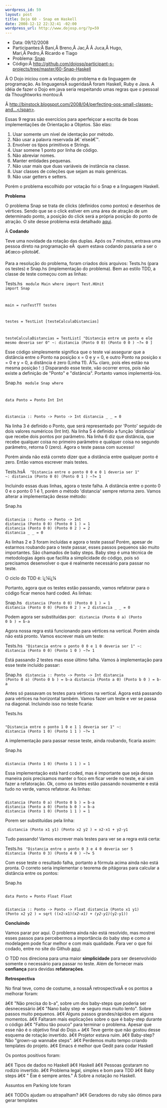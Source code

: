 ```yaml
--- 
wordpress_id: 59
layout: post
title: Dojo 60 - Snap em Haskell
date: 2008-12-12 22:32:41 -02:00
wordpress_url: http://www.dojosp.org/?p=59
---
```

<ul>
	<li>Data: 09/12/2008</li>
	<li>Participantes:Â Bani,Â Breno,Â Jac,Â Â Juca,Â Hugo, Mari,Â Pedro,Â Ricardo e Tiago</li>
	<li>Problema: <a href="http://sites.google.com/site/tddproblems/all-problems-1/magneto-effect">Snap</a></li>
	<li>Código:Â <span><a href="http://github.com/dojosp/participant-s-projects/tree/master">http://github.com/dojosp/participant-s-projects/tree/master/60-Snap-Haskell</a></span></li>
</ul>
<span>Â O Dojo iniciou com a votação do problema e da linguagem de programação. As linguagensÂ sugeridasÂ foram Haskell, Ruby e Java. A idéia de fazer o Dojo em java seria respeitando umas regras que o pessoal da Thoughtworks montou:Â </span>

<span><span>Â <a href="http://binstock.blogspot.com/2008/04/perfecting-oos-small-classes-and-short.html"><span>http://binstock.blogspot.com/2008/04/perfecting-oos-small-classes-and...</span></a>.</span></span>

<span><span>Essas 9 regras são exercícios para aperfeiçoar a escrita de boas implementações de Orientação a Objetos. São elas:</span></span>
<ol>
	<li>Usar somente um nível de identação por método.</li>
	<li>Não usar a palavra reservada â€˜elseâ€™.</li>
	<li>Envolver os tipos primitivos e Strings.</li>
	<li>Usar somene 1 ponto por linha de código.</li>
	<li>Não abreviar nomes.</li>
	<li>Manter entidades pequenas.</li>
	<li>Não usar mais que duas variáveis de instância na classe.</li>
	<li>Usar classes de coleções que sejam as mais genéricas.</li>
	<li>Não usar getters e setters.</li>
</ol>
<span>Porém o problema escolhido por votação foi o Snap e a linguagem Haskell.</span>

<span><strong>Problema</strong></span>

<span>O problema Snap se trata de clicks (definidos como pontos) e desenhos de vértices. Sendo que se o click estiver em uma área de atração de um determinado ponto, a posição do click será a própria posição do ponto de atração. O site desse problema está detalhado <a href="http://sites.google.com/site/tddproblems/all-problems-1/magneto-effect">aqui</a>.</span>

Â <strong>Codando</strong>

<span>Teve uma novidade da rotação das duplas. Após os 7 minutos, entrava uma pessoa direto na programação eÂ  quem estava codando passaria a ser o â€œco-pilotoâ€.</span>

<span>Para a resolução do problema, foram criados dois arquivos: Tests.hs (para os testes) e Snap.hs (implementação do problema). Bem ao estilo TDD, a classe de teste começou com as linhas:</span>

<span>Tests.hs</span>
<code>
module Main where
import Test.HUnit
import Snap

main = runTestTT testes

testes = TestList [testeCalculaDistancias]

testeCalculaDistancias = TestList[
    "Distancia entre um ponto e ele mesmo deveria ser 0" ~:
    distancia (Ponto 0 0) (Ponto 0 0 ) ~?= 0
        ]
</code>

<span> Esse código simplesmente significa que o teste vai assegurar que a distância entre o Ponto na posição x = 0 e y = 0, e outro Ponto na posição x = 0 e y = 0, a distância é zero (Linha 11). Ã‰ claro, pois eles estão na mesma posição ! :) </span>
<span> Disparando esse teste, vão ocorrer erros, pois não existe a definição de "Ponto" e "distância". Portanto vamos implementá-los. </span>

<span> Snap.hs</span>
<code>
module Snap where

data Ponto = Ponto Int Int

distancia :: Ponto -&gt; Ponto -&gt; Int
distancia _ _ = 0
</code>

Na linha 3 é definido o Ponto, que será representado por 'Ponto' seguido de dois valores numéricos (Int Int). Na linha 5 é definido a função 'distância' que recebe dois pontos por parâmetro. Na linha 6 diz que distância, que recebe qualquer coisa no primeiro parâmetro e qualquer coisa no segundo parâmetro, retorna 0 (zero). Agora o teste passa com sucesso!

Porém ainda não está correto dizer que a distância entre qualquer ponto é zero. Então vamos escrever mais testes.

Tests.hsÂ 
<code>
"Distancia entre o ponto 0 0 e 0 1 deveria ser 1" ~:
distancia (Ponto 0 0) (Ponto 0 1 ) ~?= 1
</code>

Incluindo essas duas linhas, agora o teste falha. A distância entre o ponto 0 0 e o ponto 0 1 é 1, porém o método 'distancia' sempre retorna zero. Vamos alterar a implementação desse método:

Snap.hs

<code>
distancia :: Ponto -&gt; Ponto -&gt; Int
distancia (Ponto 0 0) (Ponto 0 1 ) = 1
distancia (Ponto 0 0) (Ponto 0 2 ) = 2
distancia _ _ = 0
</code>

As linhas 2 e 3 foram incluídas e agora o teste passa! Porém, apesar de estarmos roubando para o teste passar, esses passos pequenos são muito importantes. São chamados de baby steps. Baby step é uma técnica de metodologias ágeis que facilita a simplicidade do código, pois só precisamos desenvolver o que é realmente necessário para passar no teste.

O ciclo do TDD é:
ï¿¼ï¿¼<img src="http://static.flickr.com/33/66281384_4997df55b7_m.jpg" alt="" />

<span>Portanto, agora que os testes estão passando, vamos refatorar para o código ficar menos hard coded. As linhas:</span>

<span>Snap.hs</span>
<code>
distancia (Ponto 0 0) (Ponto 0 1 ) = 1
distancia (Ponto 0 0) (Ponto 0 2 ) = 2
distancia _ _ = 0
</code>

Podem agora ser substituídas por:
<code> distancia (Ponto 0 a) (Ponto 0 b ) = b-a </code>

Agora nossa regra está funcionando para vértices na vertical. Porém ainda não está pronto. Vamos escrever mais um teste:

Tests.hs
<code>
"Distancia entre o ponto 0 0 e 1 0 deveria ser 1" ~:
distancia (Ponto 0 0) (Ponto 1 0 ) ~?= 1
</code>

Está passando 2 testes mas esse último falha. Vamos à implementação para esse teste incluído passar:

Snap.hs
<code>
distancia :: Ponto -&gt; Ponto -&gt; Int
distancia (Ponto 0 a) (Ponto 0 b ) = b-a
distancia (Ponto a 0) (Ponto b 0 ) = b-a
</code>

Antes só passavam os testes para vértices na vertical. Agora está passando para vértices na horizontal também. Vamos fazer um teste e ver se passa na diagonal. Incluindo isso no teste ficaria:

Tests.hs

<code>
"Distancia entre o ponto 1 0 e 1 1 deveria ser 1" ~:
distancia (Ponto 1 0) (Ponto 1 1 ) ~?= 1
</code>

A implementação para passar nesse teste, ainda roubando, ficaria assim:

Snap.hs

<code>
distancia (Ponto 1 0) (Ponto 1 1 ) = 1
</code>

Essa implementação está hard coded, mas é importante que seja dessa maneira pois precisamos manter o foco em ficar verde no teste, e aí sim fazer a refatoração.
Ok, como os testes estão passando novamente e está tudo no verde, vamos refatorar. As linhas:

<code>
distancia (Ponto 0 a) (Ponto 0 b ) = b-a
distancia (Ponto a 0) (Ponto b 0 ) = b-a
distancia (Ponto 1 0) (Ponto 1 1 ) = 1
</code>

Porem ser substituídas pela linha:

<code> distancia (Ponto x1 y1) (Ponto x2 y2 ) = x2-x1 + y2-y1 </code>

Tudo passando! Vamos escrever mais testes para ver se a regra está certa:

Tests.hs
<code>
"Distancia entre o ponto 0 3 e 4 0 deveria ser 5
distancia (Ponto 0 3) (Ponto 4 0 ) ~?= 5
</code>

Com esse teste o resultado falha, portanto a fórmula acima ainda não está pronta. O correto seria implementar o teorema de pitágoras para calcular a distância entre os pontos:

Snap.hs

<code>
data Ponto = Ponto Float Float 

distancia :: Ponto -&gt; Ponto -&gt; Float
distancia (Ponto x1 y1) (Ponto x2 y2 ) = sqrt ((x2-x1)*(x2-x1) + (y2-y1)*(y2-y1))
</code>

<strong>Concluindo</strong>

Vamos parar por aqui. O problema ainda não está resolvido, mas mostrei esses passos para percebermos a importância do baby step e como a modelagem pode ficar melhor e com mais qualidade. Para ver o que foi codado, entre no site do Github <a href="http://github.com/dojosp/participant-s-projects/tree/master/60-Snap-Haskell">aqui</a>.

O TDD nos direciona para uma maior <strong>simplicidade</strong> para ser desenvolvido somente o necessário para passar no teste. Além de fornecer mais <strong>confiança</strong> para devidas <strong>refatorações</strong>.

<strong>Retrospectiva</strong>

No final teve, como de costume, a nossaÂ retrospectivaÂ e os pontos a melhorar foram:

â€¢	"Não precisa do b-a", sobre um dos baby-steps que poderia ser desnecessário
â€¢	"Nano baby step =&gt; seguro mas muito lento". Sobre passos muito pequenos.
â€¢	Alguns passos grandes/rápidos em alguns momentos.
â€¢	Faltaram mais explicações sobre o que é baby-step durante o código
â€¢	"Faltou tão pouco" para terminar o problema. Apesar que esse não é o objetivo final do Dojo.+
â€¢	Teve gente que não gostou desse esquema de rotação invertido.
â€¢	Projetor estava ruim.
â€¢	Baby-step? Não "grown-up wannabe steps".
â€¢	Perdemos muito tempo criando templates do projeto.
â€¢	Emacs é melhor que Gedit para codar Haskell

Os pontos positivos foram:

â€¢	Tipos de dados no Haskell
â€¢	Haskell
â€¢	Pessoas gostaram no rodízio invertido.
â€¢	Problema legal, simples e bom para TDD
â€¢	Baby steps
â€¢	" Ëœ é sempre antes." Â Sobre a notação no Haskell.

Assuntos em Parking lote foram

â€¢	TODOs ajudam ou atrapalham?
â€¢	Geradores do ruby são ótimos para gerar templates
